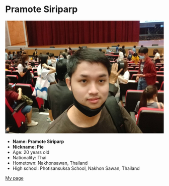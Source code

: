 # Pramote Siriparp
![pie](me.PNG)
* **Name: Pramote Siriparp**
* **Nickname: Pie**
* Age: 20 years old
* Nationality: Thai
* Hometown: Nakhonsawan, Thailand
* High school: Photisansuksa School, Nakhon Sawan, Thailand

[My page](https://6210530017.github.io/)
